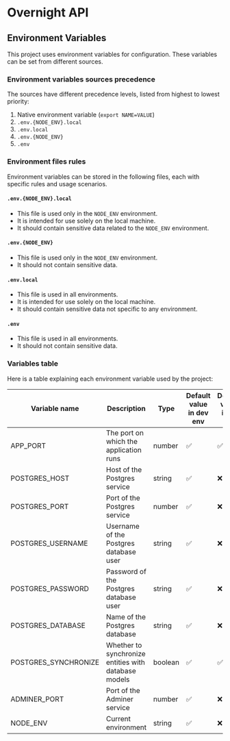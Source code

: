 Overnight API
===

Environment Variables
---

This project uses environment variables for configuration. These variables can be set from different sources.

### Environment variables sources precedence

The sources have different precedence levels, listed from highest to lowest priority:

1. Native environment variable (`export NAME=VALUE`)
2. `.env.{NODE_ENV}.local`
3. `.env.local`
4. `.env.{NODE_ENV}`
5. `.env`

### Environment files rules

Environment variables can be stored in the following files, each with specific rules and usage scenarios.

#### `.env.{NODE_ENV}.local`
- This file is used only in the `NODE_ENV` environment.
- It is intended for use solely on the local machine.
- It should contain sensitive data related to the `NODE_ENV` environment.

#### `.env.{NODE_ENV}`
- This file is used only in the `NODE_ENV` environment.
- It should not contain sensitive data.

#### `.env.local`
- This file is used in all environments.
- It is intended for use solely on the local machine.
- It should contain sensitive data not specific to any environment.

#### `.env`
- This file is used in all environments.
- It should not contain sensitive data.

### Variables table

Here is a table explaining each environment variable used by the project:

| **Variable name**    | **Description**                                      | **Type** | **Default value in dev env** | **Default value in all env** |
|----------------------|------------------------------------------------------|----------|------------------------------|------------------------------|
| APP_PORT             | The port on which the application runs               | number   | ✅                            | ✅                            |
| POSTGRES_HOST        | Host of the Postgres service                         | string   | ✅                            | ❌                            |
| POSTGRES_PORT        | Port of the Postgres service                         | number   | ✅                            | ❌                            |
| POSTGRES_USERNAME    | Username of the Postgres database user               | string   | ✅                            | ❌                            |
| POSTGRES_PASSWORD    | Password of the Postgres database user               | string   | ✅                            | ❌                            |
| POSTGRES_DATABASE    | Name of the Postgres database                        | string   | ✅                            | ❌                            |
| POSTGRES_SYNCHRONIZE | Whether to synchronize entities with database models | boolean  | ✅                            | ✅                            |
| ADMINER_PORT         | Port of the Adminer service                          | number   | ✅                            | ❌                            |
| NODE_ENV             | Current environment                                  | string   | ✅                            | ❌                            |
